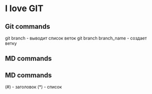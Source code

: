 # I love GIT

## Git commands
git branch - выводит список веток
git branch branch_name - создает ветку
## MD commands


## MD commands
(#) - заголовок
(*) - список
